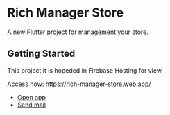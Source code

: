 # Rich Manager Store

A new Flutter project for management your store.

## Getting Started

This project it is hopeded in Firebase Hosting for view.

Access now: https://rich-manager-store.web.app/


- [Open app](https://rich-manager-store.web.app/)
- [Send mail](mailto:richard.guesso@pretty-byte.com)
